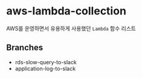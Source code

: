 # aws-lambda-collection
AWS를 운영하면서 유용하게 사용했던 `Lambda` 함수 리스트

## Branches
 - rds-slow-query-to-slack
 - application-log-to-slack